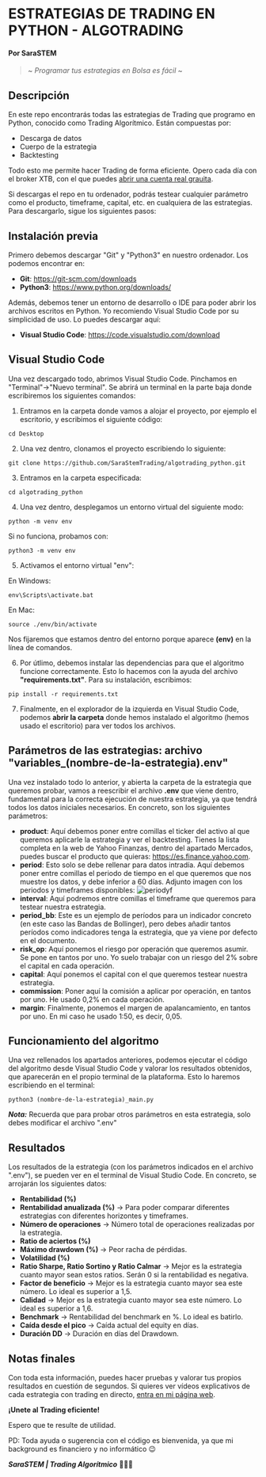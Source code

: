 # ESTRATEGIAS DE TRADING EN PYTHON - ALGOTRADING
#### Por SaraSTEM
>~ _Programar tus estrategias en Bolsa es fácil_ ~

## Descripción

En este repo encontrarás todas las estrategias de Trading que programo en Python, conocido como Trading Algorítmico. Están compuestas por:

- Descarga de datos
- Cuerpo de la estrategia
- Backtesting

Todo esto me permite hacer Trading de forma eficiente. Opero cada día con el broker XTB, con el que puedes [abrir una cuenta real grauita](https://www.xtb.com/es/abrir-cuenta-real?cxd=35312_576021&affid=35312&utm_source=affiliate&utm_medium=TextLink&utm_campaign=35312&utm_content=REAL%20GEO&utm_term=Spanish).

Si descargas el repo en tu ordenador, podrás testear cualquier parámetro como el producto, timeframe, capital, etc. en cualquiera de las estrategias. Para descargarlo, sigue los siguientes pasos:

## Instalación previa

Primero debemos descargar "Git" y "Python3" en nuestro ordenador. Los podemos encontrar en:

- __Git__: https://git-scm.com/downloads
- __Python3__: https://www.python.org/downloads/

Además, debemos tener un entorno de desarrollo o IDE para poder abrir los archivos escritos en Python. Yo recomiendo Visual Studio Code por su simplicidad de uso. Lo puedes descargar aquí:

- __Visual Studio Code__: https://code.visualstudio.com/download
## Visual Studio Code

Una vez descargado todo, abrimos Visual Studio Code. Pinchamos en "Terminal"->"Nuevo terminal".
Se abrirá un terminal en la parte baja donde escribiremos los siguientes comandos:

1. Entramos en la carpeta donde vamos a alojar el proyecto, por ejemplo el escritorio, y escribimos el siguiente código: 

`cd Desktop`

2. Una vez dentro, clonamos el proyecto escribiendo lo siguiente:

`git clone https://github.com/SaraStemTrading/algotrading_python.git`

3. Entramos en la carpeta especificada:

`cd algotrading_python`

4. Una vez dentro, desplegamos un entorno virtual del siguiente modo: 

`python -m venv env`

Si no funciona, probamos con:

`python3 -m venv env`

5. Activamos el entorno virtual "env":

En Windows: 

`env\Scripts\activate.bat`

En Mac: 

`source ./env/bin/activate`

Nos fijaremos que estamos dentro del entorno porque aparece __(env)__ en la línea de comandos.

6. Por útlimo, debemos instalar las dependencias para que el algoritmo funcione correctamente.
Esto lo hacemos con la ayuda del archivo __"requirements.txt"__. Para su instalación, escribimos: 

`pip install -r requirements.txt`

7. Finalmente, en el explorador de la izquierda en Visual Studio Code, podemos __abrir la carpeta__ donde hemos instalado el algoritmo (hemos usado el escritorio) para ver todos los archivos.

## Parámetros de las estrategias: archivo "variables_(nombre-de-la-estrategia).env" 

Una vez instalado todo lo anterior, y abierta la carpeta de la estrategia que queremos probar, vamos a reescribir el archivo __.env__ que viene dentro, fundamental para la correcta ejecución de nuestra estrategia, ya que tendrá todos los datos iniciales necesarios. En concreto, son los siguientes parámetros:

- __product__: Aquí debemos poner entre comillas el ticker del activo al que queremos aplicarle la estrategia y ver el backtesting. Tienes la lista completa en la web de Yahoo Finanzas, dentro del apartado Mercados, puedes buscar el producto que quieras: https://es.finance.yahoo.com.
- __period__: Esto solo se debe rellenar para datos intradía. Aquí debemos poner entre comillas el periodo de tiempo en el que queremos que nos muestre los datos, y debe inferior a 60 días.
Adjunto imagen con los periodos y timeframes disponibles:
![periodyf](https://www.sarastem.com/wp-content/uploads/2022/06/periodsYF.png)
- __interval__: Aquí podremos entre comillas el timeframe que queremos para testear nuestra estrategia.
- __period_bb__: Este es un ejemplo de períodos para un indicador concreto (en este caso las Bandas de Bollinger), pero debes añadir tantos períodos como indicadores tenga la estrategia, que ya viene por defecto en el documento.
- __risk_op__: Aquí ponemos el riesgo por operación que queremos asumir. Se pone en tantos por uno. Yo suelo trabajar con un riesgo del 2% sobre el capital en cada operación.
- __capital__: Aquí ponemos el capital con el que queremos testear nuestra estrategia.
- __commission__: Poner aquí la comisión a aplicar por operación, en tantos por uno. He usado 0,2% en cada operación.
- __margin__: Finalmente, ponemos el margen de apalancamiento, en tantos por uno. En mi caso he usado 1:50, es decir, 0,05.

## Funcionamiento del algoritmo
Una vez rellenados los apartados anteriores, podemos ejecutar el código del algoritmo desde Visual Studio Code y valorar los resultados obtenidos, que aparecerán en el propio terminal de la plataforma. Esto lo haremos escribiendo en el terminal:

`python3 (nombre-de-la-estrategia)_main.py`

**_Nota:_** Recuerda que para probar otros parámetros en esta estrategia, solo debes modificar el archivo ".env"

## Resultados
Los resultados de la estrategia (con  los parámetros indicados en el archivo ".env"), se pueden ver en el terminal de Visual Studio Code. En concreto, se arrojarán los siguientes datos:

- __Rentabilidad (%)__ 
- __Rentabilidad anualizada (%)__ -> Para poder comparar diferentes estrategias con diferentes horizontes y timeframes.
- __Número de operaciones__ -> Número total de operaciones realizadas por la estrategia.
- __Ratio de aciertos (%)__
- __Máximo drawdown (%)__ -> Peor racha de pérdidas.
- __Volatilidad (%)__
- __Ratio Sharpe, Ratio Sortino y Ratio Calmar__ -> Mejor es la estrategia cuanto mayor sean estos ratios. Serán 0 si la rentabilidad es negativa.
- __Factor de beneficio__ -> Mejor es la estrategia cuanto mayor sea este número. Lo ideal es superior a 1,5.
- __Calidad__ -> Mejor es la estrategia cuanto mayor sea este número. Lo ideal es superior a 1,6.
- __Benchmark__ -> Rentabilidad del benchmark en %. Lo ideal es batirlo.
- __Caída desde el pico__ -> Caída actual del equity en días.
- __Duración DD__ -> Duración en días del Drawdown.


## Notas finales
Con toda esta información, puedes hacer pruebas y valorar tus propios resultados en cuestión de segundos. Si quieres ver vídeos explicativos de cada estrategia con trading en directo, [entra en mi página web](https://sarastem.com/estrategias-de-trading).

**¡Unete al Trading eficiente!**

Espero que te resulte de utilidad.

PD: Toda ayuda o sugerencia con el código es bienvenida, ya que mi background es financiero y no informático 😉

**_SaraSTEM | Trading Algorítmico_** 👩🏻‍💻
